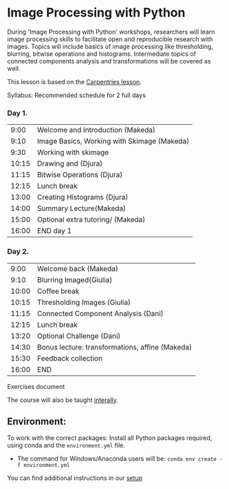# Image Processing with Python

During 'Image Processing with Python' workshops, researchers will learn image processing skills to facilitate open and reproducible research with images. Topics will include basics of image processing like thresholding, blurring, bitwise operations and histograms. Intermediate topics of connected components analysis and transformations will be covered as well.

This lesson is based on the [Carpentries lesson](https://datacarpentry.org/image-processing/setup/).

Syllabus:
 Recommended schedule for 2 full days
<div class="row">
  <div class="col-md-6">
    <h3>Day 1. </h3>
    <table class="table table-striped">
      <tr> <td>9:00</td>  <td>Welcome and Introduction (Makeda)</td> </tr>
      <tr> <td>9:10</td>  <td>Image Basics, Working with Skimage (Makeda)</td></tr>
      <tr> <td>9:30</td>  <td>Working with skimage</td> </tr>
      <tr> <td>10:15</td>  <td>Drawing and (Djura)</td> </tr>
      <tr> <td>11:15</td>  <td>Bitwise Operations (Djura)</td> </tr>
      <tr> <td>12:15</td>  <td>Lunch break</td> </tr>
      <tr> <td>13:00</td>  <td>Creating Histograms (Djura)</td> </tr>
      <tr> <td>14:00</td>  <td>Summary Lecture(Makeda)</td> </tr>
      <tr> <td>15:00</td>  <td>Optional extra tutoring/ (Makeda)</td> </tr>
      <tr> <td>16:00</td>  <td>END day 1</td> </tr>
    </table>
  </div>


<div class="row">
  <div class="col-md-6">
    <h3>Day 2. </h3>
    <table class="table table-striped">
      <tr> <td>9:00</td>  <td>Welcome back  (Makeda)</td> </tr>
      <tr> <td>9:10</td>  <td>Blurring Imaged(Giulia)</td></tr>
      <tr> <td>10:00</td>  <td>Coffee break</td> </tr>
      <tr> <td>10:15</td>  <td>Thresholding Images (Giulia)</td> </tr>
      <tr> <td>11:15</td>  <td>Connected Component Analysis (Dani)</td> </tr>
      <tr> <td>12:15</td>  <td>Lunch break</td> </tr>
      <tr> <td>13:20</td>  <td>Optional Challenge (Dani)</td> </tr>
      <tr> <td>14:30</td>  <td>Bonus lecture: transformations, affine (Makeda)</td> </tr>
      <tr> <td>15:30</td>  <td>Feedback collection</td> </tr>
      <tr> <td>16:00</td>  <td>END</td> </tr>
    </table>
  </div>


Exercises document

The course will also be taught [interally](internal_workshop.md).

## Environment:
To work with the correct packages:
Install all Python packages required, using conda and the
    `environment.yml` file.

  * The command for Windows/Anaconda users will be:
     `conda env create -f environment.yml`

  You can find additional instructions in our [setup](https://github.com/esciencecenter-digital-skills/image-processing/blob/main/setup.md)



